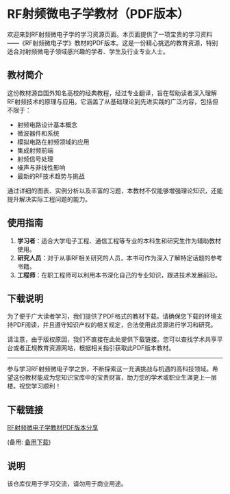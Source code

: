 # RF射频微电子学教材（PDF版本）

欢迎来到RF射频微电子学的学习资源页面。本页面提供了一项宝贵的学习资料——《RF射频微电子学》教材的PDF版本。这是一份精心挑选的教育资源，特别适合对射频微电子领域感兴趣的学者、学生及行业专业人士。

## 教材简介

这份教材源自国外知名高校的经典教程，经过专业翻译，旨在帮助读者深入理解RF射频技术的原理与应用。它涵盖了从基础理论到先进实践的广泛内容，包括但不限于：

- 射频电路设计基本概念
- 微波器件和系统
- 模拟电路在射频领域的应用
- 集成射频前端
- 射频信号处理
- 噪声与非线性影响
- 最新的RF技术趋势与挑战

通过详细的图表、实例分析以及丰富的习题，本教材不仅能够增强理论知识，还能提升解决实际工程问题的能力。

## 使用指南

1. **学习者**：适合大学电子工程、通信工程等专业的本科生和研究生作为辅助教材使用。
2. **研究人员**：对于从事RF相关研究的人员，本书可作为深入了解特定话题的参考书籍。
3. **工程师**：在职工程师可以利用本书深化自己的专业知识，跟进技术发展前沿。

## 下载说明

为了便于广大读者学习，我们提供了PDF格式的教材下载。请确保您下载的环境支持PDF阅读，并且遵守知识产权的相关规定，合法使用此资源进行学习和研究。

请注意，由于版权原因，我们不直接在此处提供下载链接。您可以查找学术共享平台或者正规教育资源网站，根据相关指引获取此PDF版本教材。

---

参与学习RF射频微电子学之旅，不断探索这一充满挑战与机遇的高科技领域。希望这份教材能成为您知识宝库中的宝贵财富，助力您的学术或职业生涯更上一层楼。祝您学习顺利！

## 下载链接
[RF射频微电子学教材PDF版本分享](https://pan.quark.cn/s/ab84704cc310) 

(备用: [备用下载](https://pan.baidu.com/s/1ZSWmcqGzpohIAQLgYocFig?pwd=1234))

## 说明

该仓库仅用于学习交流，请勿用于商业用途。
